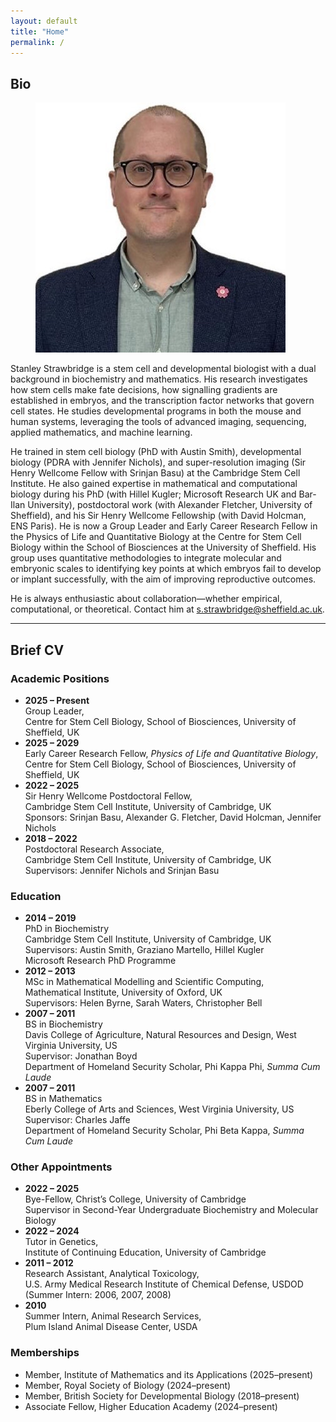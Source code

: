 ```yaml
---
layout: default
title: "Home"
permalink: /
---
```


## Bio

<figure>
  <img src="/assets/images/people/stanley_strawbridge.jpg" class="home-photo" />
</figure>

Stanley Strawbridge is a stem cell and developmental biologist with a dual background in biochemistry and mathematics.
His research investigates how stem cells make fate decisions, how signalling gradients are established in embryos, and the transcription factor networks that govern cell states.
He studies developmental programs in both the mouse and human systems, leveraging the tools of advanced imaging, sequencing, applied mathematics, and machine learning.

He trained in stem cell biology (PhD with Austin Smith), developmental biology (PDRA with Jennifer Nichols), and super-resolution imaging (Sir Henry Wellcome Fellow with Srinjan Basu) at the Cambridge Stem Cell Institute.
He also gained expertise in mathematical and computational biology during his PhD (with Hillel Kugler; Microsoft Research UK and Bar-Ilan University), postdoctoral work (with Alexander Fletcher, University of Sheffield), and his Sir Henry Wellcome Fellowship (with David Holcman, ENS Paris).
He is now a Group Leader and Early Career Research Fellow in the Physics of Life and Quantitative Biology at the Centre for Stem Cell Biology within the School of Biosciences at the University of Sheffield.
His group uses quantitative methodologies to integrate molecular and embryonic scales to identifying key points at which embryos fail to develop or implant successfully, with the aim of improving reproductive outcomes.

He is always enthusiastic about collaboration—whether empirical, computational, or theoretical.
Contact him at s.strawbridge@sheffield.ac.uk.

---

## Brief CV

### Academic Positions
- **2025 – Present**  
  Group Leader,  
  Centre for Stem Cell Biology, School of Biosciences, University of Sheffield, UK
- **2025 – 2029**  
  Early Career Research Fellow, *Physics of Life and Quantitative Biology*,  
  Centre for Stem Cell Biology, School of Biosciences, University of Sheffield, UK
- **2022 – 2025**  
  Sir Henry Wellcome Postdoctoral Fellow,  
  Cambridge Stem Cell Institute, University of Cambridge, UK  
  Sponsors: Srinjan Basu, Alexander G. Fletcher, David Holcman, Jennifer Nichols
- **2018 – 2022**  
  Postdoctoral Research Associate,  
  Cambridge Stem Cell Institute, University of Cambridge, UK  
  Supervisors: Jennifer Nichols and Srinjan Basu
  
### Education
- **2014 – 2019**  
  PhD in Biochemistry   
  Cambridge Stem Cell Institute, University of Cambridge, UK  
  Supervisors: Austin Smith, Graziano Martello, Hillel Kugler  
  Microsoft Research PhD Programme
- **2012 – 2013**  
  MSc in Mathematical Modelling and Scientific Computing,  
  Mathematical Institute, University of Oxford, UK  
  Supervisors: Helen Byrne, Sarah Waters, Christopher Bell
- **2007 – 2011**  
  BS in Biochemistry  
  Davis College of Agriculture, Natural Resources and Design, West Virginia University, US  
  Supervisor: Jonathan Boyd  
  Department of Homeland Security Scholar, Phi Kappa Phi, *Summa Cum Laude*
- **2007 – 2011**  
  BS in Mathematics  
  Eberly College of Arts and Sciences, West Virginia University, US  
  Supervisor: Charles Jaffe  
  Department of Homeland Security Scholar, Phi Beta Kappa, *Summa Cum Laude*
  
### Other Appointments
- **2022 – 2025**  
  Bye-Fellow, Christ’s College, University of Cambridge  
  Supervisor in Second-Year Undergraduate Biochemistry and Molecular Biology
- **2022 – 2024**  
  Tutor in Genetics,  
  Institute of Continuing Education, University of Cambridge
- **2011 – 2012**  
  Research Assistant, Analytical Toxicology,  
  U.S. Army Medical Research Institute of Chemical Defense, USDOD  
  (Summer Intern: 2006, 2007, 2008)
- **2010**  
  Summer Intern, Animal Research Services,  
  Plum Island Animal Disease Center, USDA

### Memberships
- Member, Institute of Mathematics and its Applications (2025–present)  
- Member, Royal Society of Biology (2024–present)  
- Member, British Society for Developmental Biology (2018–present)
- Associate Fellow, Higher Education Academy (2024–present)